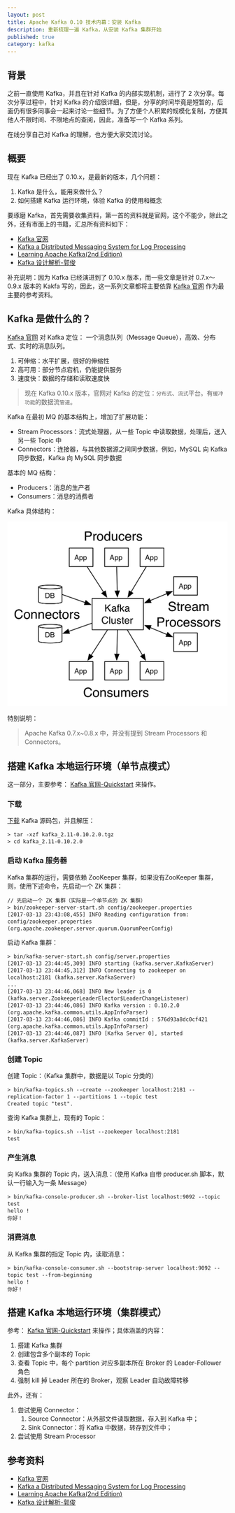 ```yaml
---
layout: post
title: Apache Kafka 0.10 技术内幕：安装 Kafka
description: 重新梳理一遍 Kafka，从安装 Kafka 集群开始
published: true
category: kafka
---
```


## 背景

之前一直使用 Kafka，并且在针对 Kafka 的内部实现机制，进行了 2 次分享。每次分享过程中，针对 Kafka 的介绍很详细，但是，分享的时间毕竟是短暂的，后面仍有很多同事会一起来讨论一些细节。为了方便个人积累的规模化复制，方便其他人不限时间、不限地点的查阅，因此，准备写一个 Kafka 系列。

在线分享自己对 Kafka 的理解，也方便大家交流讨论。

## 概要

现在 Kafka 已经出了 0.10.x，是最新的版本，几个问题：

1. Kafka 是什么，能用来做什么？
2. 如何搭建 Kafka 运行环境，体验 Kafka 的使用和概念

要琢磨 Kafka，首先需要收集资料，第一首的资料就是官网，这个不能少，除此之外，还有市面上的书籍，汇总所有资料如下：

* [Kafka 官网]
* [Kafka a Distributed Messaging System for Log Processing]
* [Learning Apache Kafka(2nd Edition)]
* [Kafka 设计解析-郭俊]

补充说明：因为 Kafka 已经演进到了 0.10.x 版本，而一些文章是针对 0.7.x～0.9.x 版本的 Kakfa 写的，因此，这一系列文章都将主要依靠 [Kafka 官网] 作为最主要的参考资料。

## Kafka 是做什么的？

[Kafka 官网] 对 Kafka 定位： 一个消息队列（Message Queue），高效、分布式、实时的消息队列。

1. 可伸缩：水平扩展，很好的伸缩性
2. 高可用：部分节点宕机，仍能提供服务
3. 速度快：数据的存储和读取速度快


> 现在 Kafka 0.10.x 版本，官网对 Kafka 的定位：`分布式`、`流式`平台。有`缓冲功能`的数据流`管道`。

Kafka 在最初 MQ 的基本结构上，增加了扩展功能：

* Stream Processors：流式处理器，从一些 Topic 中读取数据，处理后，送入另一些 Topic 中
* Connectors：连接器，与其他数据源之间同步数据，例如，MySQL 向 Kafka 同步数据，Kafka 向 MySQL 同步数据

基本的 MQ 结构：

* Producers：消息的生产者
* Consumers：消息的消费者

Kafka 具体结构：

![](/images/apache-kafka-10/kafka-apis.png)

特别说明：

> Apache Kafka 0.7.x~0.8.x 中，并没有提到 Stream Processors 和 Connectors。


## 搭建 Kafka 本地运行环境（单节点模式）

这一部分，主要参考： [Kafka 官网-Quickstart] 来操作。

### 下载

[下载](http://kafka.apache.org/downloads) Kafka 源码包，并且解压：

```
> tar -xzf kafka_2.11-0.10.2.0.tgz
> cd kafka_2.11-0.10.2.0
```

### 启动 Kafka 服务器

Kafka 集群的运行，需要依赖 ZooKeeper 集群，如果没有ZooKeeper 集群，则，使用下述命令，先启动一个 ZK 集群：

```
// 先启动一个 ZK 集群（实际是一个单节点的 ZK 集群）
> bin/zookeeper-server-start.sh config/zookeeper.properties
[2017-03-13 23:43:08,455] INFO Reading configuration from: config/zookeeper.properties (org.apache.zookeeper.server.quorum.QuorumPeerConfig)
```

启动 Kafka 集群：

```
> bin/kafka-server-start.sh config/server.properties
[2017-03-13 23:44:45,309] INFO starting (kafka.server.KafkaServer)
[2017-03-13 23:44:45,312] INFO Connecting to zookeeper on localhost:2181 (kafka.server.KafkaServer)
...
[2017-03-13 23:44:46,068] INFO New leader is 0 (kafka.server.ZookeeperLeaderElector$LeaderChangeListener)
[2017-03-13 23:44:46,086] INFO Kafka version : 0.10.2.0 (org.apache.kafka.common.utils.AppInfoParser)
[2017-03-13 23:44:46,086] INFO Kafka commitId : 576d93a8dc0cf421 (org.apache.kafka.common.utils.AppInfoParser)
[2017-03-13 23:44:46,087] INFO [Kafka Server 0], started (kafka.server.KafkaServer)
```

### 创建 Topic

创建 Topic：（Kafka 集群中，数据是以 Topic 分类的）

```
> bin/kafka-topics.sh --create --zookeeper localhost:2181 --replication-factor 1 --partitions 1 --topic test
Created topic "test".
```
查询 Kafka 集群上，现有的 Topic：

```
> bin/kafka-topics.sh --list --zookeeper localhost:2181
test
```

### 产生消息

向 Kafka 集群的 Topic 内，送入消息：（使用 Kafka 自带 producer.sh 脚本，默认一行输入为一条 Message）

```
> bin/kafka-console-producer.sh --broker-list localhost:9092 --topic test
hello !
你好！
```

### 消费消息

从 Kafka 集群的指定 Topic 内，读取消息：

```
> bin/kafka-console-consumer.sh --bootstrap-server localhost:9092 --topic test --from-beginning
hello !
你好！
```

## 搭建 Kafka 本地运行环境（集群模式）

参考： [Kafka 官网-Quickstart] 来操作；具体涵盖的内容：

1. 搭建 Kafka 集群
2. 创建包含多个副本的 Topic
3. 查看 Topic 中，每个 partition 对应多副本所在 Broker 的 Leader-Follower 角色
4. 强制 kill 掉 Leader 所在的 Broker，观察 Leader 自动故障转移

此外，还有：

1. 尝试使用 Connector：
	1. Source Connector：从外部文件读取数据，存入到 Kafka 中；
	2. Sink Connector：将 Kafka 中数据，转存到文件中；
2. 尝试使用 Stream Processor



## 参考资料

* [Kafka 官网]
* [Kafka a Distributed Messaging System for Log Processing]
* [Learning Apache Kafka(2nd Edition)]
* [Kafka 设计解析-郭俊]






[Kafka 官网]:		http://kafka.apache.org/
[Kafka 官网-Quickstart]:		http://kafka.apache.org/quickstart
[Kafka 设计解析-郭俊]:		http://www.jasongj.com/categories/Kafka/
[Learning Apache Kafka(2nd Edition)]:		http://file.allitebooks.com/20150612/Learning%20Apache%20Kafka,%202nd%20Edition.pdf
[Kafka a Distributed Messaging System for Log Processing]:	http://docs.huihoo.com/apache/kafka/Kafka-A-Distributed-Messaging-System-for-Log-Processing.pdf
[NingG]:    http://ningg.github.com  "NingG"





